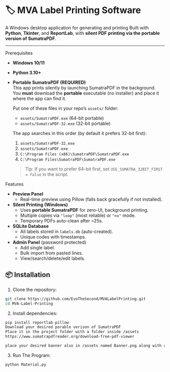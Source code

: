 # 🏷️ MVA Label Printing Software

A Windows desktop application for generating and printing
Built with **Python**, **Tkinter**, and **ReportLab**, with **silent PDF printing via the portable version of SumatraPDF**.

---

 Prerequisites

- **Windows 10/11**
- **Python 3.10+**
- **Portable SumatraPDF (REQUIRED)**  
  This app prints silently by launching SumatraPDF in the background.  
  You **must** download the **portable** executable (no installer) and place it where the app can find it.

  Put one of these files in your repo’s `assets/` folder:
  - `assets/SumatraPDF.exe` (64-bit portable)
  - `assets/SumatraPDF-32.exe` (32-bit portable)

  The app searches in this order (by default it prefers 32-bit first):
  1. `assets/SumatraPDF-32.exe`
  2. `assets/SumatraPDF.exe`
  3. `C:\Program Files (x86)\SumatraPDF\SumatraPDF.exe`
  4. `C:\Program Files\SumatraPDF\SumatraPDF.exe`

  > Tip: If you want to prefer 64-bit first, set `USE_SUMATRA_32BIT_FIRST = False` in the script.

 Features

- **Preview Panel**
  - Real-time preview using Pillow (falls back gracefully if not installed).
- **Silent Printing (Windows)**
  - Uses **portable SumatraPDF** for zero-UI, background printing.
  - Multiple copies via `"loop"` (most reliable) or `"nx"` mode.
  - Temporary PDFs auto-clean after ~25s.
- **SQLite Database**
  - All labels stored in `labels.db` (auto-created).
  - Unique codes with timestamps.
- **Admin Panel** (password protected)
  - Add single label.
  - Bulk import from pasted lines.
  - View/search/delete/edit labels.

## 📦 Installation

1. Clone the repository:
 ```bash
 git clone https://github.com/EvoTheSecond/MVALabelPrinting.git
 cd MVA-Label-Printing
 ```

2. Install dependencies:
  ```bash
pip install reportlab pillow
Download your desired porable verison of SumatraPDF
Place it in the project folder with a folder inside /assets
https://www.sumatrapdfreader.org/download-free-pdf-viewer

place your desired banner also in /assets named Banner.png along with app icon in .ico format named app.ico
```

3. Run The Program:
```bash
python Material.py
```


